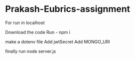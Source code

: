 # Prakash-Eubrics-assignment

For run in localhost

Download the code
Run - npm i

make a dotenv file
  Add jwtSecret
  Add MONGO_URI

finally run node server.js
  

